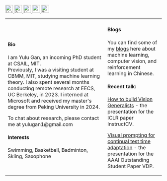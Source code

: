 <p> 
  <a href="http://www.yulugan.com"> <img src="https://img.shields.io/badge/My-Homepage-success" height="25px" alt="Yulu Gan">
  <a href="https://scholar.google.com/citations?user=hQ-J_eAAAAAJ&hl=en"><img src="https://img.shields.io/badge/scholar-4385FE.svg?&style=plastic&logo=google-scholar&logoColor=white" alt="Google Scholar" height="25px"> </a>
  <a href="https://www.linkedin.com/in/yulu-g-31a626281/"><img src="https://img.shields.io/badge/linkedin-006CAC.svg?&style=plastic&logo=linkedin&logoColor=white" height="25px" alt="LinkedIn"> </a>
  <a href="http://www.yulugan.com/static/CV.pdf"> <img src="https://img.shields.io/badge/-Resume-orange?style=plastic" height="25px"> </a>
  <a href="https://x.com/yule_gan"><img src="https://img.shields.io/twitter/follow/Yulu Gan" height="25px" alt="Twitter"> </a>
</p> 

<table width="100%" cellspacing="12" margin="0" padding="0" cellpadding="0">
<tbody>
  <tr>
    <td>
      <h4>Bio</h4>
      <p> 
        I am Yulu Gan, an incoming PhD student at CSAIL, MIT.<br>
        Previously, I was a visiting student at CBMM, MIT, studying machine learning theory. I also spent several months conducting remote research at EECS, UC Berkeley, in 2023. I interned at Microsoft and received my master's degree from Peking University in 2024.
      </p>
      <p>
        To chat about research, please contact me at yulugan1@gmail.com
      </p>
      <h4>Interests</h4>
      Swimming, Basketball, Badminton, Skiing, Saxophone
    </td>
    <td>
      <h4>Blogs</h4>
      <p> You can find some of my <a href="https://www.zhihu.com/people/gan-yu-lu-7/posts">blogs</a> here about machine learning, computer vision, and reinforcement learning in Chinese.</p>
      <h4>Recent talk:</h4> 
      <p><a href="https://www.youtube.com/watch?v=8ThEl18jYGw&t=20s">How to build Vision Generalists</a> - the presentation for the ICLR paper InstructCV.</p>
      <p><a href="http://www.yulugan.com/projects/VDP.html">Visual prompting for continual test time adaptation</a> - the presentation for the AAAI Outstanding Student Paper VDP.</p>
    </td>
   </tr>
</tbody>
</table>
